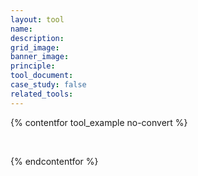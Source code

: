 ```yaml
---
layout: tool
name:
description:
grid_image:
banner_image:
principle:
tool_document:
case_study: false
related_tools:
---
```


{% contentfor tool_example no-convert %}
  <div class="editable">
    <p>&nbsp;</p>
  </div>
{% endcontentfor %}
